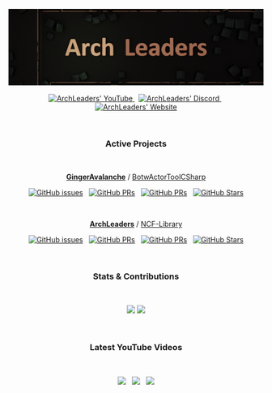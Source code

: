 <p align="center">
    <a href="http://archleaders.github.io" target="_blank"><img src=".\img_dark.png" /></a>
</p>

<p align="center" style="text-align: center;">
  <a href="https://youtube.com/ArchLeaders?sub_confirmation=1">
    <img src="https://img.shields.io/youtube/channel/subscribers/UCuK9tInOEH5yJKeq3PoSgCA?style=for-the-badge&logoColor=C71B42&color=C71B42&labelColor=2A2C33&logo=youtube" alt="ArchLeaders' YouTube"/>
  </a> &nbsp;
  <a href="https://discord.gg/cbA3AWwfJj">
    <img src="https://img.shields.io/discord/825161394663456799?style=for-the-badge&logoColor=37C75E&color=37C75E&labelColor=2A2C33&logo=discord&label=discord" alt="ArchLeaders' Discord"/>
  </a> &nbsp;
  <a href="https://archleaders.github.io/">
    <img src="https://img.shields.io/static/v1?style=for-the-badge&logoColor=5751FF&color=5751FF&labelColor=2A2C33&logo=github&label=website&message=work%20in%20progress" alt="ArchLeaders' Website"/>
  </a>
</p>

<br>

<div align="center">

### Active Projects

<!-- GingerAvalanche/BotwActorToolCSharp -->
<!-- ArchLeaders/NCF-Library -->

<br>
<p>
<a href="https://github.com/GingerAvalanche"><b>GingerAvalanche</b></a> / <a href="https://github.com/GingerAvalanche/BotwActorToolCSharp">BotwActorToolCSharp</a>
</p>

[![GitHub issues](https://img.shields.io/github/issues/GingerAvalanche/BotwActorToolCSharp?logoColor=red&color=red&logo=github&style=flat&labelColor=2A2C33)](https://github.com/GingerAvalanche/BotwActorToolCSharp/issues) &nbsp; [![GitHub PRs](https://img.shields.io/github/issues-pr/GingerAvalanche/BotwActorToolCSharp?style=flat&labelColor=2A2C33&logoColor=blue&color=blue&logo=github)](https://github.com/GingerAvalanche/BotwActorToolCSharp/pulls) &nbsp; [![GitHub PRs](https://img.shields.io/github/issues-pr-closed/GingerAvalanche/BotwActorToolCSharp?style=flat&labelColor=2A2C33&logoColor=5751FF&color=5751FF&logo=github)](https://github.com/GingerAvalanche/BotwActorToolCSharp/pulls?q=is%3Apr+is%3Aclosed) &nbsp; [![GitHub Stars](https://img.shields.io/github/stars/GingerAvalanche/BotwActorToolCSharp?style=flat&labelColor=2A2C33&logoColor=FFCB41&color=FFCB41&logo=github)](https://github.com/GingerAvalanche/BotwActorToolCSharp) 

<br>
<p>
<a href="https://github.com/ArchLeaders"><b>ArchLeaders</b></a> / <a href="https://github.com/ArchLeaders/NCF-Library">NCF-Library</a>
</p>

[![GitHub issues](https://img.shields.io/github/issues/ArchLeaders/NCF-Library?logoColor=red&color=red&logo=github&style=flat&labelColor=2A2C33)](https://github.com/ArchLeaders/NCF-Library/issues) &nbsp; [![GitHub PRs](https://img.shields.io/github/issues-pr/ArchLeaders/NCF-Library?style=flat&labelColor=2A2C33&logoColor=blue&color=blue&logo=github)](https://github.com/ArchLeaders/NCF-Library/pulls) &nbsp; [![GitHub PRs](https://img.shields.io/github/issues-pr-closed/ArchLeaders/NCF-Library?style=flat&labelColor=2A2C33&logoColor=5751FF&color=5751FF&logo=github)](https://github.com/ArchLeaders/NCF-Library/pulls?q=is%3Apr+is%3Aclosed) &nbsp; [![GitHub Stars](https://img.shields.io/github/stars/ArchLeaders/NCF-Library?style=flat&labelColor=2A2C33&logoColor=FFCB41&color=FFCB41&logo=github)](https://github.com/ArchLeaders/NCF-Library)

<br>

### Stats & Contributions

<br>

<a href="https://github.com/ArchLeaders?tab=repositories"><img src="https://github-readme-streak-stats.herokuapp.com/?user=archleaders&theme=github-dark-blue&hide_border=true"></a> <a href="https://github.com/ArchLeaders?tab=repositories"><img src="https://github-readme-stats.vercel.app/api?username=ArchLeaders&theme=github_dark&show_icons=true"></a>

<br>

### Latest YouTube Videos

<br>

<a href="https://www.youtube.com/watch?v=IDEDwIk_FSo" target="_blank"><img height="200" src="https://img.youtube.com/vi/IDEDwIk_FSo/0.jpg" /></a> &nbsp; <a href="https://www.youtube.com/watch?v=49VIFu5XsuY" target="_blank"><img height="200" src="https://img.youtube.com/vi/49VIFu5XsuY/0.jpg" /></a> &nbsp; <a href="https://www.youtube.com/watch?v=oUq0zecwHjY" target="_blank"><img height="200" src="https://img.youtube.com/vi/oUq0zecwHjY/0.jpg" /></a>

<br>

</div>

<br>
